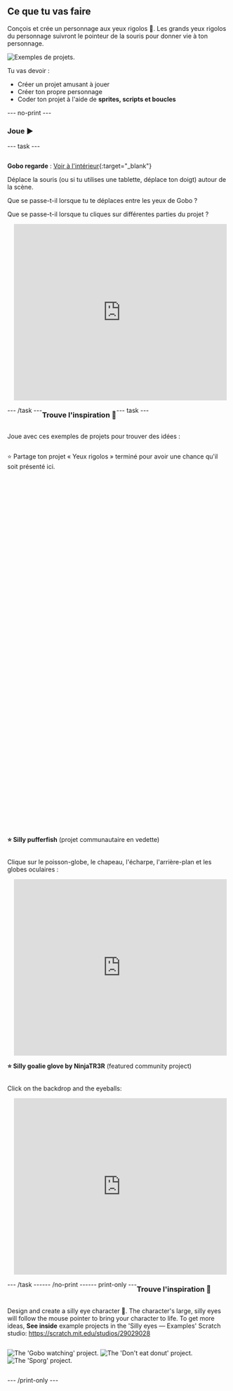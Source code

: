 ## Ce que tu vas faire

Conçois et crée un personnage aux yeux rigolos 👀. Les grands yeux rigolos du personnage suivront le pointeur de la souris pour donner vie à ton personnage.

![Exemples de projets.](images/showcase-line.png)

Tu vas devoir :

+ Créer un projet amusant à jouer
+ Créer ton propre personnage
+ Coder ton projet à l'aide de **sprites, scripts et boucles**

--- no-print ---

### Joue ▶️

--- task ---

<div style="display: flex; flex-wrap: wrap">
<div style="flex-basis: 175px; flex-grow: 1">  

**Gobo regarde** : [Voir à l'intérieur](https://scratch.mit.edu/projects/495141114/editor){:target="_blank"}

Déplace la souris (ou si tu utilises une tablette, déplace ton doigt) autour de la scène. 

Que se passe-t-il lorsque tu te déplaces entre les yeux de Gobo ? 
  
Que se passe-t-il lorsque tu cliques sur différentes parties du projet ?
</div>
<div>

<div class="scratch-preview" style="margin-left: 15px;">
  <iframe allowtransparency="true" width="485" height="402" src="https://scratch.mit.edu/projects/embed/495141114/?autostart=false" frameborder="0"></iframe>
</div>

</div>

--- /task ---

### Trouve l'inspiration 💭

--- task ---

Joue avec ces exemples de projets pour trouver des idées :

⭐ Partage ton projet « Yeux rigolos » terminé pour avoir une chance qu'il soit présenté ici.
<div class="scratch-preview" style="margin-left: 15px;">
  <iframe allowtransparency="true" width="485" height="402" src="" frameborder="0"></iframe>
</div>
<div class="scratch-preview" style="margin-left: 15px;">
  <iframe allowtransparency="true" width="485" height="402" src="" frameborder="0"></iframe>
</div>

**⭐ Silly pufferfish** (projet communautaire en vedette)

Clique sur le poisson-globe, le chapeau, l'écharpe, l'arrière-plan et les globes oculaires :

<div class="scratch-preview" style="margin-left: 15px;">
  <iframe allowtransparency="true" width="485" height="402" src="https://scratch.mit.edu/projects/embed/772759744/?autostart=false" frameborder="0"></iframe>
</div>

**⭐ Silly goalie glove by NinjaTR3R** (featured community project)

Click on the backdrop and the eyeballs:

<div class="scratch-preview" style="margin-left: 15px;">
  <iframe allowtransparency="true" width="485" height="402" src="https://scratch.mit.edu/projects/embed/877343292/?autostart=false" frameborder="0"></iframe>
</div>

--- /task ---

--- /no-print ---

--- print-only ---

### Trouve l'inspiration 💭

Design and create a silly eye character 👀. The character's large, silly eyes will follow the mouse pointer to bring your character to life. To get more ideas, **See inside** example projects in the 'Silly eyes — Examples' Scratch studio: https://scratch.mit.edu/studios/29029028

![The 'Gobo watching' project.](images/gobo-watching.png) ![The 'Don't eat donut' project.](images/dont-eat-donut.png) ![The 'Sporg' project.](images/sporg.png)

--- /print-only ---

 

